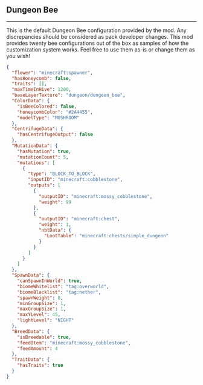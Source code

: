 ## **Dungeon Bee**
***
This is the default Dungeon Bee configuration provided by the mod. Any discrepancies should be considered as pack developer changes. This mod provides twenty bee configurations out of the box as samples of how the customization system works. Feel free to use them as-is or change them as you wish!

```json
{
  "flower": "minecraft:spawner",
  "hasHoneycomb": false,
  "traits": [],
  "maxTimeInHive": 1200,
  "baseLayerTexture": "dungeon/dungeon_bee",
  "ColorData": {
    "isBeeColored": false,
    "honeycombColor": "#2A4455",
    "modelType": "MUSHROOM"
  },
  "CentrifugeData": {
    "hasCentrifugeOutput": false
  },
  "MutationData": {
    "hasMutation": true,
    "mutationCount": 5,
    "mutations": [
      {
        "type": "BLOCK_TO_BLOCK",
        "inputID": "minecraft:cobblestone",
        "outputs": [
          {
            "outputID": "minecraft:mossy_cobblestone",
            "weight": 99
          },
          {
            "outputID": "minecraft:chest",
            "weight": 1,
            "nbtData": {
              "LootTable": "minecraft:chests/simple_dungeon"
            }
          }
        ]
      }
    ]
  },
  "SpawnData": {
    "canSpawnInWorld": true,
    "biomeWhitelist": "tag:overworld",
    "biomeBlacklist": "tag:nether",
    "spawnWeight": 8,
    "minGroupSize": 1,
    "maxGroupSize": 1,
    "maxYLevel": 45,
    "lightLevel": "NIGHT"
  },
  "BreedData": {
    "isBreedable": true,
    "feedItem": "minecraft:mossy_cobblestone",
    "feedAmount": 4
  },
  "TraitData": {
    "hasTraits": true
  }
}
```
<!--stackedit_data:
eyJoaXN0b3J5IjpbMTg5MDUyNTYxNF19
-->
